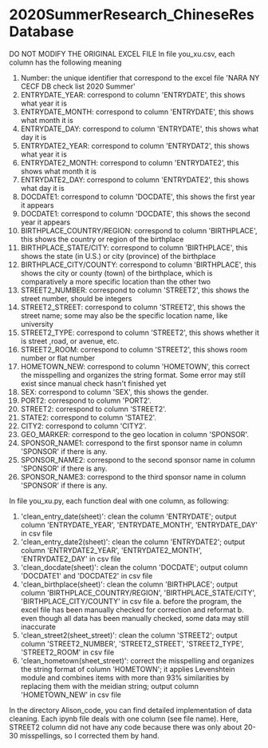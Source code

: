 # 2020SummerResearch_ChineseResDatabase

DO NOT MODIFY THE ORIGINAL EXCEL FILE
In file you_xu.csv, each column has the following meaning

1. Number: the unique identifier that correspond to the excel file 'NARA NY CECF DB check list 2020 Summer'
2. ENTRYDATE_YEAR: correspond to column 'ENTRYDATE', this shows what year it is
3. ENTRYDATE_MONTH: correspond to column 'ENTRYDATE', this shows what month it is
4. ENTRYDATE_DAY: correspond to column 'ENTRYDATE', this shows what day it is
5. ENTRYDATE2_YEAR: correspond to column 'ENTRYDAT2', this shows what year it is
6. ENTRYDATE2_MONTH: correspond to column 'ENTRYDATE2', this shows what month it is
7. ENTRYDATE2_DAY: correspond to column 'ENTRYDATE2', this shows what day it is
8. DOCDATE1: correspond to column 'DOCDATE', this shows the first year it appears
9. DOCDATE1: correspond to column 'DOCDATE', this shows the second year it appears
10. BIRTHPLACE_COUNTRY/REGION: correspond to column 'BIRTHPLACE', this shows the country or region of the birthplace
11. BIRTHPLACE_STATE/CITY: correspond to column 'BIRTHPLACE', this shows the state (in U.S.) or city (province) of the birthplace
12. BIRTHPLACE_CITY/COUNTY: correspond to column 'BIRTHPLACE', this shows the city or county (town) of the birthplace, which is comparatively a more specific location than the other two
13. STREET2_NUMBER: correspond to column 'STREET2', this shows the street number, should be integers
14. STREET2_STREET: correspond to column 'STREET2', this shows the street name; some may also be the specific location name, like university
15. STREET2_TYPE: correspond to column 'STREET2', this shows whether it is street ,road, or avenue, etc.
16. STREET2_ROOM: correspond to column 'STREET2', this shows room number or flat number
17. HOMETOWN_NEW: correspond to column 'HOMETOWN', this correct the misspelling and organizes the string format. Some error may still exist since manual check hasn't finished yet
18. SEX: correspond to column 'SEX', this shows the gender.
19. PORT2: correspond to column 'PORT2'.
20. STREET2: correspond to column 'STREET2'.
21. STATE2: correspond to column 'STATE2'.
22. CITY2: correspond to column 'CITY2'.
23. GEO_MARKER: correspond to the geo location in column 'SPONSOR'.
24. SPONSOR_NAME1: correspond to the first sponsor name in column 'SPONSOR' if there is any.
25. SPONSOR_NAME2: correspond to the second sponsor name in column 'SPONSOR' if there is any.
26. SPONSOR_NAME3: correspond to the third sponsor name in column 'SPONSOR' if there is any.

In file you_xu.py, each function deal with one column, as following:

1. 'clean_entry_date(sheet)': clean the column 'ENTRYDATE'; output column 'ENTRYDATE_YEAR', 'ENTRYDATE_MONTH', 'ENTRYDATE_DAY' in csv file
2. 'clean_entry_date2(sheet)': clean the column 'ENTRYDATE2'; output column 'ENTRYDATE2_YEAR', 'ENTRYDATE2_MONTH', 'ENTRYDATE2_DAY' in csv file
3. 'clean_docdate(sheet)': clean the column 'DOCDATE'; output column 'DOCDATE1' and 'DOCDATE2' in csv file
4. 'clean_birthplace(sheet)': clean the column 'BIRTHPLACE'; output column 'BIRTHPLACE_COUNTRY/REGION', 'BIRTHPLACE_STATE/CITY', 'BIRTHPLACE_CITY/COUNTY' in csv file
   a. before the program, the excel file has been manually checked for correction and reformat
   b. even though all data has been manually checked, some data may still inaccurate
5. 'clean_street2(sheet_street)': clean the column 'STREET2'; output column 'STREET2_NUMBER', 'STREET2_STREET', 'STREET2_TYPE', 'STREET2_ROOM' in csv file
6. 'clean_hometown(sheet_street)': correct the misspelling and organizes the string format of column 'HOMETOWN'; it applies Levenshtein module and combines items with more than 93% similarities by replacing them with the meidian string; output column 'HOMETOWN_NEW' in csv file

In the directory Alison_code, you can find detailed implementation of data cleaning. Each ipynb file deals with one column (see file name). Here, STREET2 column did not have any code because there was only about 20-30 misspellings, so I corrected them by hand.
